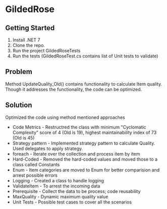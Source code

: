 # GildedRose

## Getting Started

1. Install .NET 7
2. Clone the repo.
3. Run the project GildedRoseTests
4. Run the tests (GildedRoseTest.cs contains list of Unit tests to validate)

## Problem
Method UpdateQuality_Old() contains functionality to calculate Item quality.
Though it addresses the functionality, the code can be optimized.

## Solution
Optimized the code using method mentioned approaches
* Code Metrics - Restructred the class with minimum "Cyclomatic Complexity" score of 4 (Old is 19), highest maintainability index of 73 (Old is 45)
* Strategy pattern - Implemented strategy pattern to calculate Quality. Used delegates to apply strategy.
* foreach -  Iterate over the collection and process item by item
* Hard-Coded - Removed the hard-coded values and moved those to a class called Constants
* Enum - Item categories are moved to Enum for better comparision and arrest possible errors
* Logging - Created a class to handle logging
* ValidateItem - To arrest the incoming data
* Prerequisite - Collect the data to be process; code reusability
* MaxQuality - Dynamic maximum quality value
* Unit Tests - Possible test cases to cover all the scenarios
